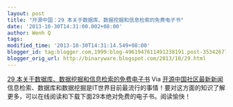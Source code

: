 ```yaml
---
layout: post
title: "开源中国：29 本关于数据库、数据挖掘和信息检索的免费电子书"
date: '2013-10-30T14:31:00.002+08:00'
author: Wenh Q
tags:
modified_time: '2013-10-30T14:31:14.549+08:00'
blogger_id: tag:blogger.com,1999:blog-4961947611491238191.post-3534267718946696326
blogger_orig_url: http://binaryware.blogspot.com/2013/10/29.html
---
```

[29
本关于数据库、数据挖掘和信息检索的免费电子书](http://www.oschina.net/translate/29-free-ebooks-on-database-data-mining-and-information-retrieval)
Via [开源中国社区最新新闻](http://www.oschina.net/?from=rss)
信息检索、数据库和数据挖掘是IT世界目前最流行的事情！要对这方面的知识了解更多，可以在线阅读和下载下面29本绝对免费的电子书。阅读愉快！
